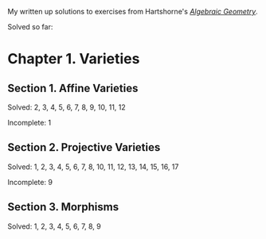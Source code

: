 My written up solutions to exercises from Hartshorne's [*Algebraic Geometry*](https://en.wikipedia.org/wiki/Algebraic_Geometry_(book)).

Solved so far:

# Chapter 1. Varieties

## Section 1. Affine Varieties
Solved: 2, 3, 4, 5, 6, 7, 8, 9, 10, 11, 12

Incomplete: 1

## Section 2. Projective Varieties
Solved: 1, 2, 3, 4, 5, 6, 7, 8, 10, 11, 12, 13, 14, 15, 16, 17

Incomplete: 9

## Section 3. Morphisms
Solved: 1, 2, 3, 4, 5, 6, 7, 8, 9

